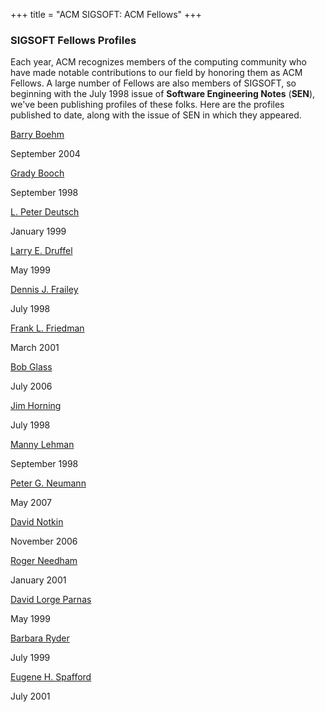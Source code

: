 +++
title = "ACM SIGSOFT: ACM Fellows"
+++


### SIGSOFT Fellows Profiles

Each year, ACM recognizes members of the computing community who have made notable contributions to our field by honoring them as ACM Fellows. A large number of Fellows are also members of SIGSOFT, so beginning with the July 1998 issue of **Software Engineering Notes** (**SEN**), we've been publishing profiles of these folks. Here are the profiles published to date, along with the issue of SEN in which they appeared.

[Barry Boehm](/SEN/fellows/boehm)

September 2004

[Grady Booch](/SEN/fellows/booch)

September 1998

[L. Peter Deutsch](/SEN/fellows/deutsch)

January 1999

[Larry E. Druffel](/SEN/fellows/druffel)

May 1999

[Dennis J. Frailey](/SEN/fellows/frailey)

July 1998

[Frank L. Friedman](/SEN/fellows/friedman)

March 2001

[Bob Glass](/SEN/fellows/glass)

July 2006

[Jim Horning](/SEN/fellows/horning)

July 1998

[Manny Lehman](/SEN/fellows/lehman)

September 1998

[Peter G. Neumann](/SEN/fellows/neumann)

May 2007

[David Notkin](/SEN/fellows/notkin)

November 2006

[Roger Needham](/SEN/fellows/needham)

January 2001

[David Lorge Parnas](/SEN/fellows/parnas)

May 1999

[Barbara Ryder](/SEN/fellows/ryder)

July 1999

[Eugene H. Spafford](/SEN/fellows/spafford)

July 2001


